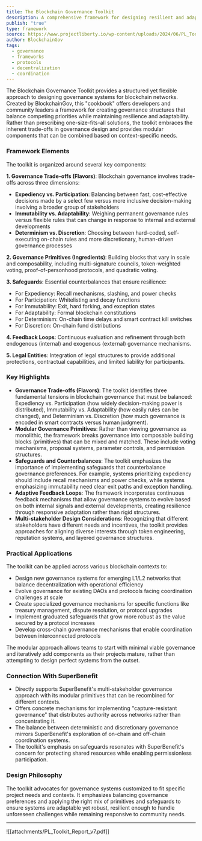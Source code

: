 ```yaml
---
title: The Blockchain Governance Toolkit
description: A comprehensive framework for designing resilient and adaptive governance systems for blockchain networks, presented as a "cookbook" with modular components and balanced trade-offs.
publish: "true"
type: framework
source: https://www.projectliberty.io/wp-content/uploads/2024/06/PL_Toolkit_Report_v7.pdf
author: BlockchainGov
tags:
  - governance
  - frameworks
  - protocols
  - decentralization
  - coordination
---
```


The Blockchain Governance Toolkit provides a structured yet flexible approach to designing governance systems for blockchain networks. Created by BlockchainGov, this "cookbook" offers developers and community leaders a framework for creating governance structures that balance competing priorities while maintaining resilience and adaptability. Rather than prescribing one-size-fits-all solutions, the toolkit embraces the inherent trade-offs in governance design and provides modular components that can be combined based on context-specific needs.

### Framework Elements

The toolkit is organized around several key components:

**1. Governance Trade-offs (Flavors)**: Blockchain governance involves trade-offs across three dimensions:
- **Expediency vs. Participation**: Balancing between fast, cost-effective decisions made by a select few versus more inclusive decision-making involving a broader group of stakeholders
- **Immutability vs. Adaptability**: Weighing permanent governance rules versus flexible rules that can change in response to internal and external developments
- **Determinism vs. Discretion**: Choosing between hard-coded, self-executing on-chain rules and more discretionary, human-driven governance processes

**2. Governance Primitives (Ingredients)**: Building blocks that vary in scale and composability, including multi-signature councils, token-weighted voting, proof-of-personhood protocols, and quadratic voting.

**3. Safeguards**: Essential counterbalances that ensure resilience:
- For Expediency: Recall mechanisms, slashing, and power checks
- For Participation: Whitelisting and decay functions  
- For Immutability: Exit, hard forking, and exception states
- For Adaptability: Formal blockchain constitutions
- For Determinism: On-chain time delays and smart contract kill switches
- For Discretion: On-chain fund distributions

**4. Feedback Loops**: Continuous evaluation and refinement through both endogenous (internal) and exogenous (external) governance mechanisms.

**5. Legal Entities**: Integration of legal structures to provide additional protections, contractual capabilities, and limited liability for participants.

### Key Highlights
- **Governance Trade-offs (Flavors)**: The toolkit identifies three fundamental tensions in blockchain governance that must be balanced: Expediency vs. Participation (how widely decision-making power is distributed), Immutability vs. Adaptability (how easily rules can be changed), and Determinism vs. Discretion (how much governance is encoded in smart contracts versus human judgment).
- **Modular Governance Primitives**: Rather than viewing governance as monolithic, the framework breaks governance into composable building blocks (primitives) that can be mixed and matched. These include voting mechanisms, proposal systems, parameter controls, and permission structures.
- **Safeguards and Counterbalances**: The toolkit emphasizes the importance of implementing safeguards that counterbalance governance preferences. For example, systems prioritizing expediency should include recall mechanisms and power checks, while systems emphasizing immutability need clear exit paths and exception handling.
- **Adaptive Feedback Loops**: The framework incorporates continuous feedback mechanisms that allow governance systems to evolve based on both internal signals and external developments, creating resilience through responsive adaptation rather than rigid structures.
- **Multi-stakeholder Design Considerations**: Recognizing that different stakeholders have different needs and incentives, the toolkit provides approaches for aligning diverse interests through token engineering, reputation systems, and layered governance structures.

### Practical Applications

The toolkit can be applied across various blockchain contexts to:

- Design new governance systems for emerging L1/L2 networks that balance decentralization with operational efficiency
- Evolve governance for existing DAOs and protocols facing coordination challenges at scale
- Create specialized governance mechanisms for specific functions like treasury management, dispute resolution, or protocol upgrades
- Implement graduated safeguards that grow more robust as the value secured by a protocol increases
- Develop cross-chain governance mechanisms that enable coordination between interconnected protocols

The modular approach allows teams to start with minimal viable governance and iteratively add components as their projects mature, rather than attempting to design perfect systems from the outset.

### Connection With SuperBenefit

- Directly supports SuperBenefit's multi-stakeholder governance approach with its modular primitives that can be recombined for different contexts.
- Offers concrete mechanisms for implementing "capture-resistant governance" that distributes authority across networks rather than concentrating it.
- The balance between deterministic and discretionary governance mirrors SuperBenefit's exploration of on-chain and off-chain coordination systems.
- The toolkit's emphasis on safeguards resonates with SuperBenefit's concern for protecting shared resources while enabling permissionless participation.

### Design Philosophy

The toolkit advocates for governance systems customized to fit specific project needs and contexts. It emphasizes balancing governance preferences and applying the right mix of primitives and safeguards to ensure systems are adaptable yet robust, resilient enough to handle unforeseen challenges while remaining responsive to community needs.

---

![[attachments/PL_Toolkit_Report_v7.pdf]]